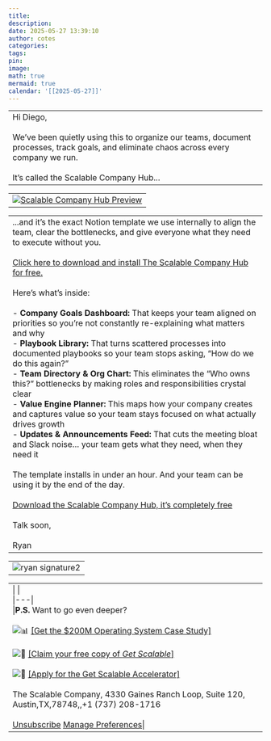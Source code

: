```yaml
---
title: 
description: 
date: 2025-05-27 13:39:10
author: cotes
categories: 
tags: 
pin: 
image: 
math: true
mermaid: true
calendar: '[[2025-05-27]]'
---
```



|   |
|---|
|Hi Diego,<br><br>We’ve been quietly using this to organize our teams, document processes, track goals, and eliminate chaos across every company we run.<br><br>It’s called the Scalable Company Hub...|

|   |
|---|
|[![Scalable Company Hub Preview](https://ci3.googleusercontent.com/meips/ADKq_NbY7qwHsqBx8fPZVK_s4XsuIahodX0L1WzW-6HOTafqsTwue2UCQdOe8_KAwcv8G-re_O-qLkdTL22mbcMIBmgf9TtRzjZZkHyxEpH3aC3faqPnytWzXPAYU19_OrnYj6MfOyRklR7i9qE5PpG6im1_AA1dbGT5XyL7-dkQemT2NLWcXCE8TouONCQfZPaufegQhOGMmsZLuNYU33_WuMdO6bG6YayHWS0CDcy4ESlJQ2_MX26bpKtqazGSqA06htEXDDOwVLrE7UZjzHvaGjvmxikQ4J4m1fALTa2L03CN7jVdu-2tYbtkF6W9m9w8-AfZCizZA8EgjhvxZisE8lvbatAatQ91Hvw=s0-d-e1-ft#https://hs-24045483.f.hubspotemail.net/hub/24045483/hubfs/NotionCompanyHubNotionScroll-gif.com-video-to-gif-converter-ezgif.com-cut.gif?width=1000&upscale=true&name=NotionCompanyHubNotionScroll-gif.com-video-to-gif-converter-ezgif.com-cut.gif)](https://d2rk2l04.na1.hubspotlinks.com/Ctc/DP+113/d2RK2L04/VWVCG09jg7TDW3dFvmH22HMZ-VpK0y35wXg1JN5d8yPT3m2ndW6N1vHY6lZ3n1W8d_SZY4SD_VVW96C06M4Y1rMJN5VQSlrgCjt9W7WwW9364gcvvW485Cdw69FyYwW435XTw7GvmqMW117pZQ97djxHW2G9rY04jgfWVW7XFn7L5zbkxyW5tm4XP35W7fdW8kSRBq88qC1lW7L_Lgz83H4sKW82fb4Z5xSLpLW5Q7h5N1pR5dbW6nBvM59fTJ_jW1Kh7VF8rjnH-W5X05cX2p5B2zW5gYbtc2BxdpnW2qGlpT2D6zM6W4xp_NV1XBbXgVG_L5x38f1YwW97N8rL60v9nzf45XHXY04)|

|   |
|---|
|...and it’s the exact Notion template we use internally to align the team, clear the bottlenecks, and give everyone what they need to execute without you.<br><br>[Click here to download and install The Scalable Company Hub for free.](https://d2rk2l04.na1.hubspotlinks.com/Ctc/DP+113/d2RK2L04/VWVCG09jg7TDW3dFvmH22HMZ-VpK0y35wXg1JN5d8yPT3m2ndW6N1vHY6lZ3mKTfp451Cm3C8W2j-ht58rk9BtW7y4k_P3j_xPHVW_-Nb1J3WL3W93Bx693xxSHtVTG2ZL4nQ1nSVdZXfT6rk_z7W1g8yK61cYcmHW50DZzb4cCn42W1hq_sg8RGMJVW43dmV149Z8c7W87X1Zp1S5TzlW8t_-cF33-L_mW2yXy2W36Cj8JN13T8C7C_rzZM_wcJk-Kb9cW1tg6xJ6f3mZtW8PJ1lg2mR5PMN8rByb07WWF2W6cq9zj7HP8cZV_nBw68WcK7XW64XZfH3Sdnq8f2vwl0j04)<br><br>Here’s what’s inside:<br><br>- **Company Goals Dashboard:** That keeps your team aligned on priorities so you’re not constantly re-explaining what matters and why<br>- **Playbook Library:** That turns scattered processes into documented playbooks so your team stops asking, “How do we do this again?”<br>- **Team Directory & Org Chart:** This eliminates the “Who owns this?” bottlenecks by making roles and responsibilities crystal clear<br>- **Value Engine Planner:** This maps how your company creates and captures value so your team stays focused on what actually drives growth<br>- **Updates & Announcements Feed:** That cuts the meeting bloat and Slack noise… your team gets what they need, when they need it<br><br>The template installs in under an hour. And your team can be using it by the end of the day.<br><br>[Download the Scalable Company Hub, it’s completely free](https://d2rk2l04.na1.hubspotlinks.com/Ctc/DP+113/d2RK2L04/VWVCG09jg7TDW3dFvmH22HMZ-VpK0y35wXg1JN5d8yPT3m2ndW6N1vHY6lZ3mHVg-49v9h9cNfW6jhFdr2ZL6jfW1SgXc83STVZ4Vf4q3C8mTrFlW3pDkPQ8VZYydW9fjMyT93rdlpVBTB1t6jmX4gW8bv_GK3yCWDqW74CglB1mQbfpW797KyV1N5MksW3zVqhL1rBjVFW5jVjLl4fSQYjW6FtYTR1fDZ_mW7fjMQK5-9bPdW50wyQ_2TQqRZW3rQdN_5LMmR6W6-rDJB53MwRGW6mkXMN4sWFcdW5zSBbC40K4h0W2m-Thg4QdZjFW8j3c193mfJ1qW1t0mT_5jn9Tjf3TB2yY04)<br><br>Talk soon,<br><br>Ryan|

|   |
|---|
|![ryan signature2](https://ci3.googleusercontent.com/meips/ADKq_NZb51nR5rnAyZQyHfPNm5hsEEO-aQe-qw6j171R4shH7cxW0Qr5Zeo31vFS8nYHp2cerocFCN3mpLGEX9oTp9xy8xOPhuD6x00HzaVvjTDibQ0joOEIniRHmCvIwObJhFErEfR4i7VGnGc47BZbnikszhiNrmQjdqEs04vSTltu8LUPYFFazP6V-PZPwNXDKQr6lA_uCDb1=s0-d-e1-ft#https://hs-24045483.f.hubspotemail.net/hub/24045483/hubfs/ryan%20signature2.png?width=780&upscale=true&name=ryan%20signature2.png)|

|                                                                                                                                                                                                                                                                                                                                                                                                                                                                                                                                                                                                                                                                                                                                                                                                                                                                                                                                                                                                                                                                                                                                                                                                                                                                                                                                                                                                                                                                                                                                                                                                                                                                                                                                                                                                                                                                                                                                                                                                                                                                                                                                                                                                                                                                                                                                                                                                                                                                                                                                                                                                                                                                                                                                                                                                                                                                                                                                                                                                                                                                                                                                                                                                                                                                                                                                                                                                                                                                                                                                                                                                                                                  |
| ------------------------------------------------------------------------------------------------------------------------------------------------------------------------------------------------------------------------------------------------------------------------------------------------------------------------------------------------------------------------------------------------------------------------------------------------------------------------------------------------------------------------------------------------------------------------------------------------------------------------------------------------------------------------------------------------------------------------------------------------------------------------------------------------------------------------------------------------------------------------------------------------------------------------------------------------------------------------------------------------------------------------------------------------------------------------------------------------------------------------------------------------------------------------------------------------------------------------------------------------------------------------------------------------------------------------------------------------------------------------------------------------------------------------------------------------------------------------------------------------------------------------------------------------------------------------------------------------------------------------------------------------------------------------------------------------------------------------------------------------------------------------------------------------------------------------------------------------------------------------------------------------------------------------------------------------------------------------------------------------------------------------------------------------------------------------------------------------------------------------------------------------------------------------------------------------------------------------------------------------------------------------------------------------------------------------------------------------------------------------------------------------------------------------------------------------------------------------------------------------------------------------------------------------------------------------------------------------------------------------------------------------------------------------------------------------------------------------------------------------------------------------------------------------------------------------------------------------------------------------------------------------------------------------------------------------------------------------------------------------------------------------------------------------------------------------------------------------------------------------------------------------------------------------------------------------------------------------------------------------------------------------------------------------------------------------------------------------------------------------------------------------------------------------------------------------------------------------------------------------------------------------------------------------------------------------------------------------------------------------------------------------ |
| \|   \|<br>\|---\|<br>\|**P.S.** Want to go even deeper?<br><br>![📊](https://fonts.gstatic.com/s/e/notoemoji/16.0/1f4ca/32.png) [[Get the $200M Operating System Case Study]](https://d2rk2l04.na1.hubspotlinks.com/Ctc/DP+113/d2RK2L04/VWVCG09jg7TDW3dFvmH22HMZ-VpK0y35wXg1JN5d8yPT3m2ndW6N1vHY6lZ3mhW2VQDTF1tDbZhW72CYl23XdVDLW25gGDw41gm22V_xT8j3GbQdbN3jM1dBGYK_WW1487vj2pDyLYW1mh_Bp7qm2rRW7pjdST5sZ_RmVTqhWN6RRw7_W4gX8NH585LX8W88x7sz8S6gBvW7ww8HH52gmkRW4tsdQ04X0zPPW53mz9H4yLvGmW4HlLkd1jR0ZMW4DR2f31Q42R7W6ByLkt6n8ksHW7JpvLP7rsVk4W3gl2Td6R9dmsW762xGy5PNqF5W2_V0bC73Dg7hW7884jL4SNXZ4f2dW-8004)<br><br>![📕](https://fonts.gstatic.com/s/e/notoemoji/16.0/1f4d5/32.png) [[Claim your free copy of _Get Scalable_]](https://d2rk2l04.na1.hubspotlinks.com/Ctc/DP+113/d2RK2L04/VWVCG09jg7TDW3dFvmH22HMZ-VpK0y35wXg1JN5d8yPT3m2ndW6N1vHY6lZ3kKW1xLMyH5hXFQDW23xbY367wVDPW5QV8z07y7yC9W1PSMJW8DNw99W30c7zr3VgmZfW64-52v8NsY4QW3KZf4B6P86QLW6Bpw3s4CCz-fW8pzl_67Vzh-7W5DX6Nl6DPSbPW4lryDr5f2CzLW1hVgyT93j2fVW7wBGBf2WxH_BVLV2N281s9_nW1BFD038dwZVLW1NfvL25cVTpNW6GGm1G2fGNJSVc1zSX7Vjl58N3w8vwZx-XR5VS01NT9kByJtW528VzF8v6jYlW5w3WCy51Sp-hf4BQm5g04)<br><br>![🚀](https://fonts.gstatic.com/s/e/notoemoji/16.0/1f680/32.png) [[Apply for the Get Scalable Accelerator]](https://d2rk2l04.na1.hubspotlinks.com/Ctc/DP+113/d2RK2L04/VWVCG09jg7TDW3dFvmH22HMZ-VpK0y35wXg1JN5d8yPT3m2ndW6N1vHY6lZ3q6VnmY7F1F131TW5Xyprr7QvRBGW5F2ymq8mgd1rN97M8wsCGcpzW8j3HS-1Ct3PPW6ZsNLJ2YxY30W2D4zp41vCmWkW71Xtrx2MqZn2W3GLD9h3WQVdVVzZKVd62nSvKW6Mt7z09hDR3pW2r0rjz6lg0vmW3yQG9Q83Kj5YW4KYxCH8tldPQW8jmN-15NsFzRW36S3531mTcN3VGBj_B9cpkP5W950wWc2qKY8FVbM9Kx13BSDtW3_W5hn8rpJ_wW21X7J375sGDBW2mV4rQ4_VZGJf90v-4804)<br><br>The Scalable Company, 4330 Gaines Ranch Loop, Suite 120, Austin,TX,78748,,+1 (737) 208-1716<br><br>[Unsubscribe](https://hs-24045483.s.hubspotemail.net/hs/preferences-center/en/direct?data=W2nXS-N30h-G8W2KHhVk1V8Jl6W4mF86049HShvW43DFQT1QcdGVW3bdTRM2HVk_BW4kkG7v1LfLQmW1VyWHn4t7cR8W2KY5dg2338g0W3bzlYJ49DVSXW43Gnty1SqbKDW38yj7Z1XvPbkW2Pw_q71_f867W43NYFW3QNnCNW3FdWWG1Xp0gjW2TwdXp1N62-rW3d9N863BYWJCW32nLx_3ZM2H6W1NnDv42zP6znW4klyf232JP11W3K9GFB2nT6w8W3XZvxX1NlrwcW3K26cB2KRMjFW3QRDGH1Qzlt-W258LKZ3d7GJVW3b1CCB3P01QmW1Zfl7K2YnbJ2W2xHXsB3GLbvhW2-wSW62HRYMzW2Mm2dj2qM7qdW2RDhP041Lfy9W2WgY2X4tlWrxW2MBFll4mLx9DW2KRLT63z3LwCW4mvFr_2-ByKRW2-vCyy36hn7-W2nF0_s2WxgjdW3bB95y347LCXW2p78k32CKFqPW2MSKxV1BpzWWW4mnSsl4hhpsxW34ykdj47hMjrW2F_SfC3M859qW30jlYy45vTg3W1V1Ccc3T2wpvW1Z5ncw3P1ggqW2-c9qD2Wnj_V0&utm_source=hs_email&utm_medium=email&utm_content=362645936&_hsenc=p2ANqtz-8iD4THHEp58-hqVU3XMwqEJM-dkqyt6z7Zemf9vWpdBBNPyi8290MTanoJYu9mLqiZF7Hn5Uj4W-5eo2M6GLzZrfFgqg&_hsmi=362645936) [Manage Preferences](https://hs-24045483.s.hubspotemail.net/hs/preferences-center/en/page?data=W2nXS-N30h-G8W2KHhVk1V8Jl6W4mF86049HShvW43DFQT1QcdGVW3bdTRM2HVk_BW4kkG7v1LfLQmW1VyWHn4t7cR8W2KY5dg2338g0W3bzlYJ49DVSXW43Gnty1SqbKDW38yj7Z1XvPbkW2Pw_q71_f867W43NYFW3QNnCNW3FdWWG1Xp0gjW2TwdXp1N62-rW3d9N863BYWJCW32nLx_3ZM2H6W1NnDv42zP6znW4klyf232JP11W3K9GFB2nT6w8W3XZvxX1NlrwcW3K26cB2KRMjFW3QRDGH1Qzlt-W258LKZ3d7GJVW3b1CCB3P01QmW1Zfl7K2YnbJ2W2xHXsB3GLbvhW2-wSW62HRYMzW2Mm2dj2qM7qdW2RDhP041Lfy9W2WgY2X4tlWrxW2MBFll4mLx9DW2KRLT63z3LwCW4mvFr_2-ByKRW2-vCyy36hn7-W2nF0_s2WxgjdW3bB95y347LCXW2p78k32CKFqPW2MSKxV1BpzWWW4mnSsl4hhpsxW34ykdj47hMjrW2F_SfC3M859qW30jlYy45vTg3W1V1Ccc3T2wpvW1Z5ncw3P1ggqW2-c9qD2Wnj_V0&utm_source=hs_email&utm_medium=email&utm_content=362645936&_hsenc=p2ANqtz-8iD4THHEp58-hqVU3XMwqEJM-dkqyt6z7Zemf9vWpdBBNPyi8290MTanoJYu9mLqiZF7Hn5Uj4W-5eo2M6GLzZrfFgqg&_hsmi=362645936)\| |









